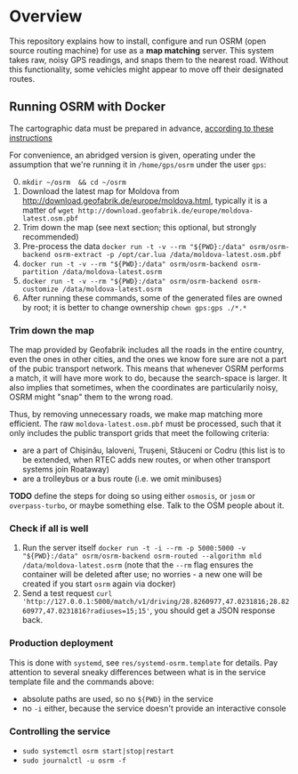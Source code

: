 # Overview

This repository explains how to install, configure and run OSRM (open source routing machine) for
use as a **map matching** server. This system takes raw, noisy GPS readings, and snaps them to the
nearest road. Without this functionality, some vehicles might appear to move off their designated
routes.


## Running OSRM with Docker
The cartographic data must be prepared in advance, [according to these instructions](https://github.com/Project-OSRM/osrm-backend)

For convenience, an abridged version is given, operating under the assumption that we're running it
in `/home/gps/osrm` under the user `gps`:

0. `mkdir ~/osrm  && cd ~/osrm`
1. Download the latest map for Moldova from http://download.geofabrik.de/europe/moldova.html,
   typically it is a matter of `wget http://download.geofabrik.de/europe/moldova-latest.osm.pbf`
2. Trim down the map (see next section; this optional, but strongly recommended)
3. Pre-process the data `docker run -t -v --rm "${PWD}:/data" osrm/osrm-backend osrm-extract -p /opt/car.lua /data/moldova-latest.osm.pbf`
4. `docker run -t -v --rm "${PWD}:/data" osrm/osrm-backend osrm-partition /data/moldova-latest.osrm`
5. `docker run -t -v --rm "${PWD}:/data" osrm/osrm-backend osrm-customize /data/moldova-latest.osrm`
6. After running these commands, some of the generated files are owned by root; it is better to
   change ownership `chown gps:gps ./*.*`

### Trim down the map
The map provided by Geofabrik includes all the roads in the entire country, even the ones in other
cities, and the ones we know fore sure are not a part of the pubic transport network. This means
that whenever OSRM performs a match, it will have more work to do, because the search-space is
larger. It also implies that sometimes, when the coordinates are particularily noisy, OSRM might
"snap" them to the wrong road.

Thus, by removing unnecessary roads, we make map matching more efficient. The raw `moldova-latest.osm.pbf`
must be processed, such that it only includes the public transport grids that meet the following
criteria:
- are a part of Chișinău, Ialoveni, Trușeni, Stăuceni or Codru (this list is to be extended, when
RTEC adds new routes, or when other transport systems join Roataway)
- are a trolleybus or a bus route (i.e. we omit minibuses)

**TODO** define the steps for doing so using either `osmosis`, or `josm` or `overpass-turbo`, or maybe
something else. Talk to the OSM people about it.

### Check if all is well

1. Run the server itself `docker run -t -i --rm -p 5000:5000 -v "${PWD}:/data" osrm/osrm-backend osrm-routed --algorithm mld /data/moldova-latest.osrm` (note that the `--rm` flag ensures the container will be deleted after use; no worries - a new one will be created if you start `osrm` again via docker)
2. Send a test request `curl 'http://127.0.0.1:5000/match/v1/driving/28.8260977,47.0231816;28.8260977,47.0231816?radiuses=15;15'`, you should get a JSON response back.

### Production deployment

This is done with `systemd`, see `res/systemd-osrm.template` for details. Pay attention to several
sneaky differences between what is in the service template file and the commands above:

- absolute paths are used, so no `${PWD}` in the service
- no `-i` either, because the service doesn't provide an interactive console

### Controlling the service
- `sudo systemctl osrm start|stop|restart`
- `sudo journalctl -u osrm -f`

